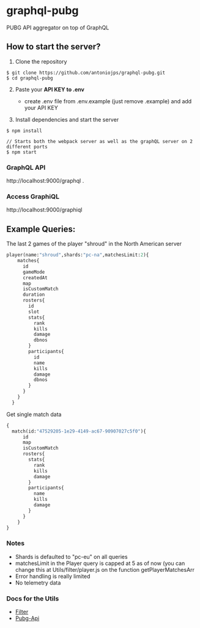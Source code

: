 # graphql-pubg
PUBG API aggregator on top of GraphQL

## How to start the server?

1. Clone the repository
```
$ git clone https://github.com/antoniojps/graphql-pubg.git
$ cd graphql-pubg
```
2. Paste your **API KEY to .env**

	- create .env file from .env.example (just remove .example) and add your API KEY
3. Install dependencies and start the server

```
$ npm install

// Starts both the webpack server as well as the graphQL server on 2 different ports
$ npm start
```

### GraphQL API
http://localhost:9000/graphql
.

### Access GraphiQL
http://localhost:9000/graphiql

## Example Queries:
The last 2 games of the player "shroud" in the North American server

```graphql
player(name:"shroud",shards:"pc-na",matchesLimit:2){
    matches{
      id
      gameMode
      createdAt
      map
      isCustomMatch
      duration
      rosters{
        id
        slot
        stats{
          rank
          kills
          damage
          dbnos
        }
        participants{
          id
          name
          kills
          damage
          dbnos
        }
      }
    }
  }
```

Get single match data

```graphql
{
  match(id:"47529205-1e29-4149-ac67-90907027c5f0"){
      id
      map
      isCustomMatch
      rosters{
        stats{
          rank
          kills
          damage
        }
        participants{
          name
          kills
          damage
        }
      }
    }
}
```

### Notes

- Shards is defaulted to "pc-eu" on all queries
- matchesLimit in the Player query is capped at 5 as of now (you can change this at Utils/filter/player.js on the function getPlayerMatchesArr
- Error handling is really limited
- No telemetry data

### Docs for the Utils
- [Filter](./docs/utils_filter.md)
- [Pubg-Api](./docs/utils_pubg-api.md)
